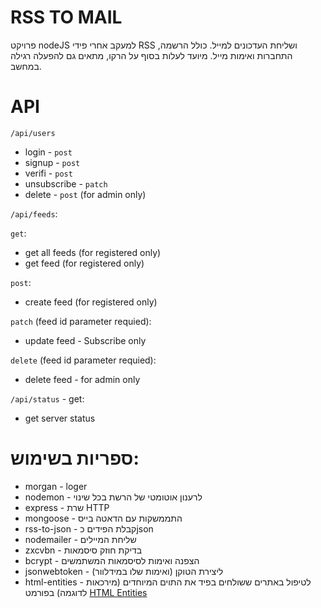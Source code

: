 # RSS TO MAIL
פרויקט nodeJS למעקב אחרי פידי RSS ושליחת העדכונים למייל.
כולל הרשמה, התחברות ואימות מייל.
מיועד לעלות בסוף על הרקו, מתאים גם להפעלה רגילה במחשב.

# API
`/api/users`
* login - `post`
* signup - `post`
* verifi - `post`
* unsubscribe - `patch`
* delete - `post` (for admin only)

`/api/feeds`:

`get`: 
* get all feeds (for registered only)
* get feed (for registered only)

`post`:
* create feed (for registered only)

`patch` (feed id parameter requied):
* update feed - Subscribe only

`delete` (feed id parameter requied):
* delete feed - for admin only

`/api/status` - get:
* get server status
# ספריות בשימוש:
* morgan - loger
* nodemon - לרענון אוטומטי של הרשת בכל שינוי
* express - שרת HTTP
* mongoose - התממשקות עם הדאטה בייס
* rss-to-json - קבלת הפידים כjson
* nodemailer - שליחת המיילים
* zxcvbn - בדיקת חוזק סיסמאות
* bcrypt - הצפנה ואימות לסיסמאות המשתמשים
* jsonwebtoken - ליצירת הטוקן (ואימות שלו במידלוור)
* html-entities - לטיפול באתרים ששולחים בפיד את התוים המיוחדים (מירכאות לדוגמה) בפורמט [HTML Entities](https://www.w3schools.com/html/html_entities.asp)
